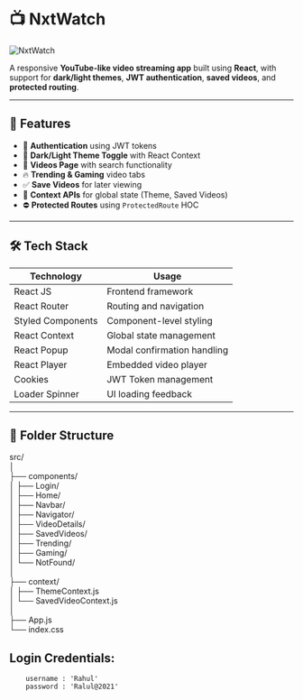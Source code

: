 
# 📺 NxtWatch

![NxtWatch](https://assets.ccbp.in/frontend/react-js/nxt-watch-logo-light-theme-img.png)

A responsive **YouTube-like video streaming app** built using **React**, with support for **dark/light themes**, **JWT authentication**, **saved videos**, and **protected routing**.

---

## 🚀 Features

- 🔐 **Authentication** using JWT tokens
- 🌙 **Dark/Light Theme Toggle** with React Context
- 🎥 **Videos Page** with search functionality
- 🔥 **Trending & Gaming** video tabs
- ✅ **Save Videos** for later viewing
- 🧠 **Context APIs** for global state (Theme, Saved Videos)
- ⛔ **Protected Routes** using `ProtectedRoute` HOC

---

## 🛠️ Tech Stack

| Technology      | Usage                        |
|----------------|------------------------------|
| React JS       | Frontend framework           |
| React Router   | Routing and navigation       |
| Styled Components | Component-level styling |
| React Context  | Global state management      |
| React Popup    | Modal confirmation handling  |
| React Player   | Embedded video player        |
| Cookies        | JWT Token management         |
| Loader Spinner | UI loading feedback          |

---

## 🧩 Folder Structure

src/  
│  
├── components/  
│ ├── Login/  
│ ├── Home/  
│ ├── Navbar/  
│ ├── Navigator/  
│ ├── VideoDetails/  
│ ├── SavedVideos/  
│ ├── Trending/  
│ ├── Gaming/  
│ └── NotFound/  
│  
├── context/   
│ ├── ThemeContext.js  
│ └── SavedVideoContext.js  
│  
├── App.js  
└── index.css  

## Login Credentials:

``` 
    username : 'Rahul'
    password : 'Ralul@2021'
```
